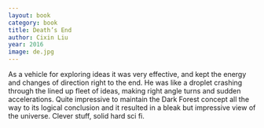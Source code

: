 ```yaml
---
layout: book
category: book
title: Death’s End
author: Cixin Liu
year: 2016
image: de.jpg
---
```

As a vehicle for exploring ideas it was very effective, and kept the energy and changes of direction right to the end.  He was like a droplet crashing through the lined up fleet of ideas, making right angle turns and sudden accelerations. Quite impressive to maintain the Dark Forest concept all the way to its logical conclusion and it resulted in a bleak but impressive view of the universe.  Clever stuff, solid hard sci fi.

